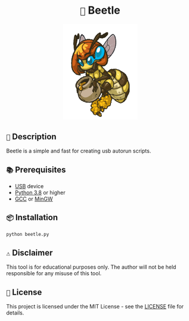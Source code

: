 <h1 align="center"><code>🔌</code> Beetle</h1>
<div align="center">
    <img src="./.github/assets/beetle.gif" width="200px" alt="Beetle logo" />
</div>

## `📝` Description

Beetle is a simple and fast for creating usb autorun scripts.

## `📚` Prerequisites

- [USB](https://en.wikipedia.org/wiki/USB) device
- [Python 3.8](https://www.python.org/downloads/release/python-380/) or higher
- [GCC](https://gcc.gnu.org/) or [MinGW](http://www.mingw.org/)

## `📦` Installation

```bash
python beetle.py
```

## `⚠️` Disclaimer

This tool is for educational purposes only. The author will not be held responsible for any misuse of this tool.

## `📜` License

This project is licensed under the MIT License - see the [LICENSE](LICENSE) file for details.
